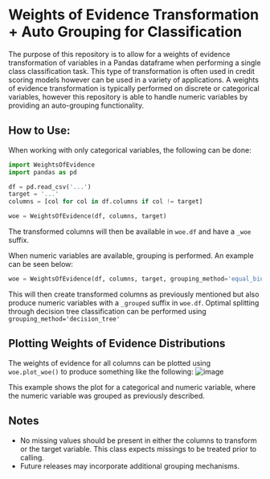 # Weights of Evidence Transformation + Auto Grouping for Classification 

The purpose of this repository is to allow for a weights of evidence transformation of variables in a Pandas dataframe when performing a single class classification task. This type of transformation is often used in credit scoring models however can be used in a variety of applications. A weights of evidence transformation is typically performed on discrete or categorical variables, however this repository is able to handle numeric variables by providing an auto-grouping functionality.

## How to Use:
When working with only categorical variables, the following can be done:
```python
import WeightsOfEvidence
import pandas as pd

df = pd.read_csv('...')
target = '...'
columns = [col for col in df.columns if col != target]

woe = WeightsOfEvidence(df, columns, target)
```
The transformed columns will then be available in ```woe.df``` and have a ```_woe``` suffix.

When numeric variables are available, grouping is performed. An example can be seen below:
```python
woe = WeightsOfEvidence(df, columns, target, grouping_method='equal_bins')
```
This will then create transformed columns as previously mentioned but also produce numeric variables with a ```_grouped``` suffix in ```woe.df```. 
Optimal splitting through decision tree classification can be performed using ```grouping_method='decision_tree'```

## Plotting Weights of Evidence Distributions
The weights of evidence for all columns can be plotted using ```woe.plot_woe()``` to produce something like the following:
![image](https://github.com/VassMorozov/Weights-of-Evidence/assets/28609388/8b59bbc9-437a-4e12-9f4f-d68e631c1b79)

This example shows the plot for a categorical and numeric variable, where the numeric variable was grouped as previously described.

## Notes
* No missing values should be present in either the columns to transform or the target variable. This class expects missings to be treated prior to calling.
* Future releases may incorporate additional grouping mechanisms.
